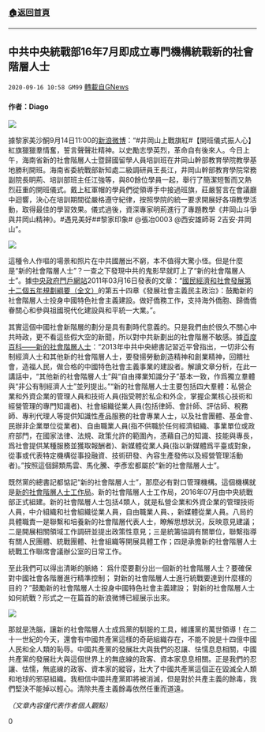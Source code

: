 ###  [:house:返回首頁](https://github.com/ourhimalayas/txt)
---

## 中共中央統戰部16年7月即成立專門機構統戰新的社會階層人士
`2020-09-16 10:58 GM99` [轉載自GNews](https://gnews.org/zh-hant/361355/)

#### **作者：Diago**

![](https://s3.amazonaws.com/gnews-media-offload/wp-content/uploads/2020/09/16103140/%E5%B0%81%E9%9D%A2%E5%8F%8A%E5%86%85%E6%96%87%E6%8F%92%E5%9B%BE_%E5%89%AF%E6%9C%AC.jpg)

據黎家美沙酮9月14日11:00的[新浪微博](https://weibo.com/u/1233126710?refer_flag=1005055014_)：“#井岡山上戰旗紅#【開班儀式振人心】紅旗獵獵羣情奮，誓言聲聲壯精神。以史勵志學英烈，革命自有後來人。今日上午，海南省新的社會階層人士暨歸國留學人員培訓班在井岡山幹部教育學院教學基地勝利開班。海南省委統戰部新知處二級調研員王長江，井岡山幹部教育學院常務副院長眀荊、培訓部班主任江強等，與80餘位學員一起，舉行了簡潔短暫而又熱烈莊重的開班儀式。戴上紅軍帽的學員們從領導手中接過班旗，莊嚴誓言在會議廳中迴響，決心在培訓期間從嚴格遵守紀律，按照學院的統一要求開展好各項教學活動，取得最佳的學習效果。儀式過後，資深專家明荊進行了專題教學《井岡山斗爭與井岡山精神》。#遇見美好##黎家印象# @張冶0003 @西安雄師哥 2吉安·井岡山”。

![](https://s3.amazonaws.com/gnews-media-offload/wp-content/uploads/2020/09/16103156/%E9%85%8D%E5%9B%BE1-1.jpg)

這種令人作嘔的場景和照片在中共國層出不窮，本不值得大驚小怪。但是什麼是“新的社會階層人士”？一查之下發現中共的鬼影早就盯上了“新的社會階層人士”。據[中央政府門戶網站](http://www.gov.cn/)2011年03月16日發表的文章：“[國民經濟和社會發展第十二個五年規劃綱要（全文）](https://www.baidu.com/link?url=KChQEyPQQeyhLoXn7IYJ1yeJ_AJjyzzCppG0m7CRTliitqcuNIuSSWXRv9N3liRtxTtjqOrp049OUvz3TSTlaa)的第五十四章《發展社會主義民主政治》：鼓勵新的社會階層人士投身中國特色社會主義建設。做好僑務工作，支持海外僑胞、歸僑僑眷關心和參與祖國現代化建設與和平統一大業。”。

其實這個中國社會新階層的劃分是具有劃時代意義的。只是我們由於很久不關心中共時政，更不看這些假大空的新聞，所以對中共新劃出的社會階層不敏感。據[百度百科——新的社會階層人士](https://baike.baidu.com/item/%E6%96%B0%E7%9A%84%E7%A4%BE%E4%BC%9A%E9%98%B6%E5%B1%82%E4%BA%BA%E5%A3%AB/19811171?fr=aladdin)：“2013年中共中央總書記習近平曾指出，一切非公有制經濟人士和其他新的社會階層人士，要發揚勞動創造精神和創業精神，回饋社會，造福人民，做合格的中國特色社會主義事業的建設者。解讀文章分析，在此一講話中，“其他新的社會階層人士”與“自由擇業知識分子”基本一致，作爲獨立羣體與“非公有制經濟人士”並列提出。”“新的社會階層人士主要包括四大羣體：私營企業和外資企業的管理人員和技術人員(指受聘於私企和外企，掌握企業核心技術和經營管理的專門知識者)、社會組織從業人員(包括律師、會計師、評估師、稅務師、專利代理人等提供知識性產品服務的社會專業人士，以及社會團體、基金會、民辦非企業單位從業者)、自由職業人員(指不供職於任何經濟組織、事業單位或政府部門，在國家法律、法規、政策允許的範圍內，憑藉自己的知識、技能與專長，爲社會提供某種服務並獲取報酬者)、新媒體從業人員(指以新媒體爲平臺或對象，從事或代表特定機構從事投融資、技術研發、內容生產發佈以及經營管理活動者)。”按照這個歸類馬雲、馬化騰、李彥宏都屬於“新的社會階層人士”。

既然黨的總書記都惦記“新的社會階層人士”，那麼必有對口管理機構。這個機構就是[新的社會階層人士工作局](https://baike.baidu.com/item/%E6%96%B0%E7%9A%84%E7%A4%BE%E4%BC%9A%E9%98%B6%E5%B1%82%E4%BA%BA%E5%A3%AB%E5%B7%A5%E4%BD%9C%E5%B1%80/19811165?fr=aladdin)。新的社會階層人士工作局，2016年07月由中央統戰部正式組建。新的社會階層人士包括4類人，就是私營企業和外資企業的管理技術人員，中介組織和社會組織從業人員，自由職業人員、，新媒體從業人員。八局的具體職責一是聯繫和培養新的社會階層代表人士，瞭解思想狀況，反映意見建議；二是開展相關領域工作調研並提出政策性意見；三是統籌協調有關單位，聯繫指導有關人民團體、統戰團體、社會組織等開展具體工作；四是承擔新的社會階層人士統戰工作聯席會議辦公室的日常工作。

至此我們可以得出清晰的脈絡：
爲什麼要劃分出一個新的社會階層人士？要確保對中國社會各階層進行精準控制；
對新的社會階層人士進行統戰要達到什麼樣的目的？”鼓勵新的社會階層人士投身中國特色社會主義建設；
對新的社會階層人士如何統戰？形式之一在篇首的新浪微博已經展示出來。

![](https://s3.amazonaws.com/gnews-media-offload/wp-content/uploads/2020/09/16103209/%E9%85%8D%E5%9B%BE2-2.jpg)

那就是洗腦，讓新的社會階層人士成爲黨的馴服的工具，維護黨的萬世領導！在二十一世紀的今天，還會有中國共產黨這樣的奇葩組織存在，不能不說是十四億中國人民和全人類的恥辱。中國共產黨的發展壯大與我們的忍讓、怯懦息息相關，中國共產黨的發展壯大與這個世界上的無底線的政客、資本家息息相關。正是我們的忍讓、怯懦，無底線的政客、資本家的縱容，壯大了中國共產黨這個正在毀滅全人類和地球的邪惡組織。我相信中國共產黨即將被消滅，但是對於共產主義的餘毒，我們堅決不能掉以輕心。清除共產主義餘毒依然任重而道遠。

*（文章內容僅代表作者個人觀點）*

0

